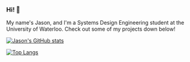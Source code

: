### Hi! 👋

My name's Jason, and I'm a Systems Design Engineering student at the University of Waterloo. Check out some of my projects down below! 

<!--- - You can find out more about me at https://jas6zhang.github.io/ --->

[![Jason's GitHub stats](https://github-readme-stats.vercel.app/api?username=jas6zhang&theme=algolia&hide=stars,issues)](https://github.com/jas6zhang/github-readme-stats)

[![Top Langs](https://github-readme-stats.vercel.app/api/top-langs/?username=jas6zhang&theme=algolia)](https://github.com/jas6zhang/github-readme-stats)

